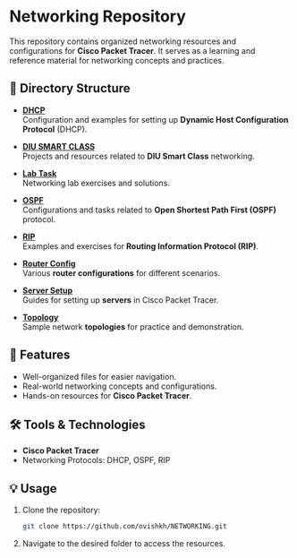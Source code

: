 # Networking Repository

This repository contains organized networking resources and configurations for **Cisco Packet Tracer**. It serves as a learning and reference material for networking concepts and practices.

## 📂 Directory Structure

- **[DHCP](DHCP/)**  
  Configuration and examples for setting up **Dynamic Host Configuration Protocol** (DHCP).

- **[DIU SMART CLASS](DIU%20SMART%20CLASS/)**  
  Projects and resources related to **DIU Smart Class** networking.

- **[Lab Task](Lab%20Task/)**  
  Networking lab exercises and solutions.

- **[OSPF](OSPF/)**  
  Configurations and tasks related to **Open Shortest Path First (OSPF)** protocol.

- **[RIP](RIP/)**  
  Examples and exercises for **Routing Information Protocol (RIP)**.

- **[Router Config](Router%20Config/)**  
  Various **router configurations** for different scenarios.

- **[Server Setup](Server%20Setup/)**  
  Guides for setting up **servers** in Cisco Packet Tracer.

- **[Topology](Topology/)**  
  Sample network **topologies** for practice and demonstration.

## 🚀 Features

- Well-organized files for easier navigation.
- Real-world networking concepts and configurations.
- Hands-on resources for **Cisco Packet Tracer**.

## 🛠️ Tools & Technologies

- **Cisco Packet Tracer**
- Networking Protocols: DHCP, OSPF, RIP

## 💡 Usage

1. Clone the repository:  
   ```bash
   git clone https://github.com/ovishkh/NETWORKING.git
   
2. Navigate to the desired folder to access the resources.
